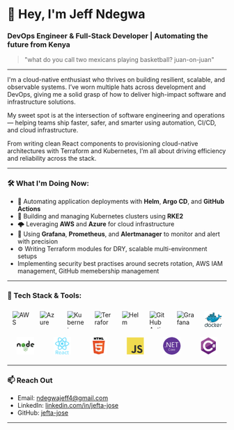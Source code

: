 
# 👋 Hey, I'm Jeff Ndegwa

### DevOps Engineer & Full-Stack Developer | Automating the future from Kenya

> "what do you call two mexicans playing basketball? juan-on-juan"

---

I'm a cloud-native enthusiast who thrives on building resilient, scalable, and observable systems. 
I’ve worn multiple hats across development and DevOps, giving me a solid grasp of how to deliver high-impact software and infrastructure solutions.

My sweet spot is at the intersection of software engineering and operations — helping teams ship faster, safer, and smarter using automation, CI/CD, and cloud infrastructure.

From writing clean React components to provisioning cloud-native architectures with Terraform and Kubernetes, I’m all about driving efficiency and reliability across the stack.

---

### 🛠️ What I'm Doing Now:

* 🚀 Automating application deployments with **Helm**, **Argo CD**, and **GitHub Actions**
* 🧱 Building and managing Kubernetes clusters using **RKE2**
* 🌩️ Leveraging **AWS** and **Azure** for cloud infrastructure
* 🎯 Using **Grafana**, **Prometheus**, and **Alertmanager** to monitor and alert with precision
* ⚙️ Writing Terraform modules for DRY, scalable multi-environment setups
* Implementing security best practises around secrets rotation, AWS IAM management, GitHub memebership management

---

### 🧰 Tech Stack & Tools:

<div style="display: flex; justify-content: space-around; align-items: center; flex-wrap: wrap;">

  <img src="https://cdn.worldvectorlogo.com/logos/amazon-web-services-2.svg" alt="AWS" width="40" height="40" style="margin: 10px;">

  <img src="https://www.vectorlogo.zone/logos/microsoft_azure/microsoft_azure-icon.svg" alt="Azure" width="40" height="40" style="margin: 10px;">

  <img src="https://www.vectorlogo.zone/logos/kubernetes/kubernetes-icon.svg" alt="Kubernetes" width="40" height="40" style="margin: 10px;">

  <img src="https://www.vectorlogo.zone/logos/terraformio/terraformio-icon.svg" alt="Terraform" width="40" height="40" style="margin: 10px;">

  <img src="https://www.vectorlogo.zone/logos/helmsh/helmsh-icon.svg" alt="Helm" width="40" height="40" style="margin: 10px;">

  <img src="https://www.vectorlogo.zone/logos/github/github-icon.svg" alt="GitHub Actions" width="40" height="40" style="margin: 10px;">

  <img src="https://www.vectorlogo.zone/logos/grafana/grafana-icon.svg" alt="Grafana" width="40" height="40" style="margin: 10px;">

  <img src="https://raw.githubusercontent.com/devicons/devicon/master/icons/docker/docker-original-wordmark.svg" alt="Docker" width="40" height="40" style="margin: 10px;">

  <img src="https://raw.githubusercontent.com/devicons/devicon/master/icons/nodejs/nodejs-original-wordmark.svg" alt="Node.js" width="40" height="40" style="margin: 10px;">

  <img src="https://raw.githubusercontent.com/devicons/devicon/master/icons/react/react-original-wordmark.svg" alt="React" width="40" height="40" style="margin: 10px;">

  <img src="https://raw.githubusercontent.com/devicons/devicon/master/icons/html5/html5-original-wordmark.svg" alt="HTML5" width="40" height="40" style="margin: 10px;">

  <img src="https://raw.githubusercontent.com/devicons/devicon/master/icons/javascript/javascript-original.svg" alt="JavaScript" width="40" height="40" style="margin: 10px;">

  <img src="https://raw.githubusercontent.com/devicons/devicon/master/icons/dotnetcore/dotnetcore-original.svg" alt=".NET" width="40" height="40" style="margin: 10px;">

  <img src="https://raw.githubusercontent.com/devicons/devicon/master/icons/csharp/csharp-original.svg" alt="C#" width="40" height="40" style="margin: 10px;">

</div>

---

### 📫 Reach Out

* Email: [ndegwajeff4@gmail.com](mailto:ndegwajeff4@gmail.com)
* LinkedIn: [linkedin.com/in/jefta-jose](https://www.linkedin.com/in/jeff-ndegwa-801593219/)
* GitHub: [jefta-jose](https://github.com/jefta-jose)
---
